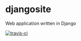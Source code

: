 # djangosite
Web application written in Django

[![travis-ci](https://api.travis-ci.org/ks6088ts/djangosite.svg?branch=master)](https://api.travis-ci.org/ks6088ts/djangosite.svg?branch=master)
